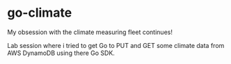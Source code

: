 # go-climate

My obsession with the climate measuring fleet continues!

Lab session where i tried to get Go to PUT and GET some climate data from AWS DynamoDB using there Go SDK.
